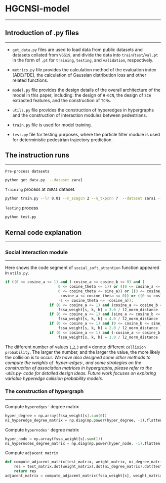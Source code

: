 # HGCNSI-model
___
## Introduction of .py files
___
*
    `get_data.py` files are used to load data from public datasets and datasets collated from `VGG19`, and divide the data into `train`/`test`/`val.pt` in the form of `.pt` for `training`, `testing`, and `validation`, respectively.
    
*    `metrics.py` file provides the calculation method of the evaluation index (ADE/FDE), the calculation of Gaussian distribution loss and other related functions.
    
*    `model.py` file provides the design details of the overall architecture of the model in this paper, including: the design of `H-GCN`, the design of `SCA` extracted features, and the construction of `TCNs`.
    
*    `utils.py` file provides the construction of hyperedges in hypergraphs and the construction of interaction modules between pedestrians.
    
*    `train.py` file is used for model training.
    
*    `test.py` file for testing purposes, where the particle filter module is used for deterministic pedestrian trajectory prediction.

## The instruction runs
___
`Pre-process datasets`
```Bash
python get_data.py  --dataset zara1
```

`Training` process at `ZARA1` dataset.
```Bash
python train.py --lr 0.01 --n_ssagcn 2 --n_txpcnn 7  --dataset zara1 --tag ssagcn-zara1 --use_lrschd --num_epochs 400
```

`Testing` process
```Bash
python test.py
```

## Kernal code explanation
___
### Social interaction module
---
Here shows the code segment of `social_soft_attention` function appeared in `utils.py`.
```Python
if ((0 <= cosine_a <= 1) and (-cosine_a <= cosine_b <= 0) and (
                        0 <= cosine_theta <= 1)) or ((0 <= cosine_a <= 1) and (0 <= cosine_b <= sine_a) and (
                        0 <= cosine_theta <= sine_a)) or ((0 <= cosine_a <= 1) and (sine_a <= cosine_b <= 1) and (
                        -cosine_a <= cosine_theta <= 0)) or ((0 <= cosine_a <= 1) and (cosine_a <= cosine_b <= 1) and (
                        -1 <= cosine_theta <= -cosine_a)):
                    if (0 <= cosine_a <= 1) and (cosine_a <= cosine_b <= 1) and (-1 <= cosine_theta <= -cosine_a):  # 3
                        fssa_weight[s, k, h] = 3.0 / l2_norm_distance
                    if (0 <= cosine_a <= 1) and (sine_a <= cosine_b <= 1) and (-cosine_a <= cosine_theta <= 0):  # 4
                        fssa_weight[s, k, h] = 4.0 / l2_norm_distance
                    if (0 <= cosine_a <= 1) and (0 <= cosine_b <= sine_a) and (0 <= cosine_theta <= sine_a):  # 2
                        fssa_weight[s, k, h] = 2.0 / l2_norm_distance
                    if (0 <= cosine_a <= 1) and (-cosine_a <= cosine_b <= 0) and (0 <= cosine_theta <= 1):  # 1
                        fssa_weight[s, k, h] = 1.0 / l2_norm_distance
```
The different number of values `1`,`2`,`3` and `4` denote different `collision probability`. The larger the number, and the larger the value, the more likely the collision is to occur.
*We have also designed some other methods to compute the weights of ·hyper-edges·, and some strategies on the construction of association matrices in hypergraphs, please refer to the ·utils.py· code for detailed design ideas. Future work focuses on exploring variable hyperedge collision probability models.*

### The construction of hypergraph
---
Compute `hyperedges'` degree matrix
```Python
hyper_degree = np.array(fssa_weight[s].sum(0))
ni_hyperedge_degree_matrix = np.diag(np.power(hyper_degree, -1).flatten())
```
Compute `hypernodes'` degree matrix
```Python
hyper_node = np.array(fssa_weight[s].sum(1))
ni_hypernodes_degree_matrix = np.diag(np.power(hyper_node, -1).flatten())
```
Compute `adjacent matrix`
```Python
def compute_adjacent_matrix(test_matrix, weight_matrix, ni_degree_matrix, test_matrix_T):
    res = test_matrix.dot(weight_matrix).dot(ni_degree_matrix).dot(test_matrix_T)
    return res
adjacent_matrix = compute_adjacent_matrix(fssa_weight[s], weight_matrix, ni_hyperedge_degree_matrix,fssa_weight[s].T)
```

